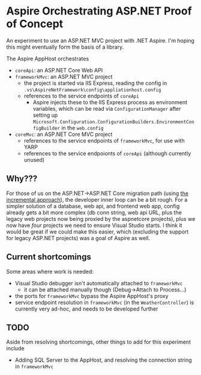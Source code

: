 # Aspire Orchestrating ASP.NET Proof of Concept

An experiment to use an ASP.NET MVC project with .NET Aspire. I'm hoping this might eventually form the basis of a library.

The Aspire AppHost orchestrates

- `coreApi`: an ASP.NET Core Web API
- `frameworkMvc`: an ASP.NET MVC project
  - the project is started via IIS Express, reading the config in `.vs\AspireNetFramework\config\appliationhost.config`
  - references to the service endpoints of `coreApi`
    - Aspire injects these to the IIS Express process as environment variables, which can be read via `ConfigurationManager` after setting up `Microsoft.Configuration.ConfigurationBuilders.EnvironmentConfigBuilder` in the `web.config`
- `coreMvc`: an ASP.NET Core MVC project
  - references to the service endpoints of `frameworkMvc`, for use with YARP
  - references to the service endpoionts of `coreApi` (although currently unused)

## Why???

For those of us on the ASP.NET->ASP.NET Core migration path (using [the incremental approach](https://learn.microsoft.com/en-us/aspnet/core/migration/inc/overview?view=aspnetcore-8.0)), the developer inner loop can be a bit rough. For a simpler solution of a database, web api, and frontend web app, config already gets a bit more complex (db conn string, web api URL, plus the legacy web projects now being proxied by the aspnetcore projects), plus we now have *four* projects we need to ensure Visual Studio starts. I think it would be great if we could make this easier, which (excluding the support for legacy ASP.NET projects) was a goal of Aspire as well.

## Current shortcomings

Some areas where work is needed:

- Visual Studio debugger isn't automatically attached to `frameworkMvc`
  - it can be attached manually though (Debug->Attach to Process...)
- the ports for `frameworkMvc` bypass the Aspire AppHost's proxy
- service endpoint resolution in `frameworkMvc` (in the `WeatherController`) is currently very ad-hoc, and needs to be developed further

## TODO

Aside from resolving shortcomings, other things to add for this experiment include

- Adding SQL Server to the AppHost, and resolving the connection string in `frameworkMvc`
